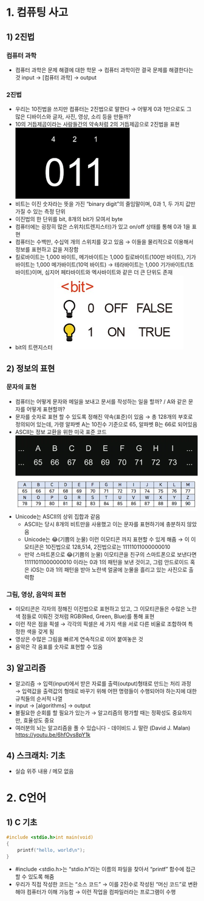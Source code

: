 # 1. 컴퓨팅 사고

## 1) 2진법

### **컴퓨터 과학**

- 컴퓨터 과학은 문제 해결에 대한 학문 → 컴퓨터 과학이란 결국 문제를 해결한다는 것
  input → [컴퓨터 과학] → output

### 2진법

- 우리는 10진법을 쓰지만 컴퓨터는 2진법으로 말한다 → 어떻게 0과 1만으로도 그 많은 디바이스와 글자, 사진, 영상, 소리 등을 만들까?
- 10의 거듭제곱이라는 사람들간의 약속처럼 2의 거듭제곱으로 2진법을 표현
  ![Untitled](../assets/bab7285a4417.png)
- 비트는 이진 숫자라는 뜻을 가진 “binary digit”의 줄임말이며, 0과 1, 두 가지 값만 가질 수 있는 측정 단위
- 이진법의 한 단위를 bit, 8개의 bit가 모여서 byte
- 컴퓨터에는 굉장히 많은 스위치(트렌지스터)가 있고 on/off 상태를 통해 0과 1을 표현
- 컴퓨터는 수백만, 수십억 개의 스위치를 갖고 있음 → 이들을 물리적으로 이용해서 정보를 표현하고 값을 저장함
- 킬로바이트는 1,000 바이트, 메가바이트는 1,000 킬로바이트(100만 바이트), 기가바이트는 1,000 메가바이트(10억 바이트) → 테라바이트는 1,000 기가바이트(1조 바이트)이며, 심지어 페타바이트와 엑사바이트와 같은 더 큰 단위도 존재
- bit의 트랜지스터
  ![Untitled](../assets/7f2098f4b1d8.png)

## 2) 정보의 표현

### 문자의 표현

- 컴퓨터는 어떻게 문자와 메일을 보내고 문서를 작성하는 일을 할까? / A와 같은 문자를 어떻게 표현할까?
- 문자를 숫자로 표현 할 수 있도록 정해진 약속(표준)이 있음 → 총 128개의 부호로 정의되어 있는데, 가령 알파벳 A는 10진수 기준으로 65, 알파벳 B는 66로 되어있음
- ASCII는 정보 교환을 위한 미국 표준 코드
  ![Untitled](../assets/32c7d911189c.png)
  ![Untitled](../assets/b492784c8b33.png)
- Unicode는 ASCII의 상위 집합과 같음
  - ASCII는 당시 8개의 비트만을 사용했고 이는 문자를 표현하기에 충분하지 않았음
  - Unicode는 😂(기쁨의 눈물) 이런 이모티콘 까지 표현할 수 있게 해줌 → 이 이모티콘은 10진법으로 128,514, 2진법으로는 11111011000000010
  - 만약 스마트폰으로 😂(기쁨의 눈물) 이모티콘을 친구의 스마트폰으로 보낸다면 11111011000000010 이라는 0과 1의 패턴을 보낸 것이고, 그럼 안드로이드 혹은 iOS는 0과 1의 패턴을 받아 노란색 얼굴에 눈물을 흘리고 있는 사진으로 출력함

### 그림, 영상, 음악의 표현

- 이모티콘은 각자의 정해진 이진법으로 표현하고 있고, 그 이모티콘들은 수많은 노란색 점들로 이뤄진 것처럼 RGB(Red, Green, Blue)를 통해 표현
- 이런 작은 점을 픽셀 → 각각의 픽셀은 세 가지 색을 서로 다른 비율로 조합하여 특정한 색을 갖게 됨
- 영상은 수많은 그림을 빠르게 연속적으로 이어 붙여놓은 것
- 음악은 각 음표를 숫자로 표현할 수 있음

## 3) 알고리즘

- 알고리즘 → 입력(input)에서 받은 자료를 출력(output)형태로 만드는 처리 과정 → 입력값을 출력값의 형태로 바꾸기 위해 어떤 명령들이 수행되어야 하는지에 대한 규칙들의 순서적 나열
- input → [algorithms] → output
- 불필요한 순회를 할 필요가 있는가 → 알고리즘의 평가할 때는 정확성도 중요하지만, 효율성도 중요
- 여러분의 뇌는 알고리즘을 풀 수 있습니다 - 데이비드 J. 말란 (David J. Malan)
  https://youtu.be/6hfOvs8pY1k

## 4) 스크래치: 기초

- 실습 위주 내용 / 메모 없음

# 2. C언어

## 1) C 기초

```c
#include <stdio.h>int main(void)
{
    printf("hello, world\n");
}
```

- #include <stdio.h>는 “stdio.h”라는 이름의 파일을 찾아서 “printf” 함수에 접근할 수 있도록 해줌
- 우리가 직접 작성한 코드는 “소스 코드” → 이를 2진수로 작성된 “머신 코드”로 변환해야 컴퓨터가 이해 가능함 → 이런 작업을 컴파일러라는 프로그램이 수행
